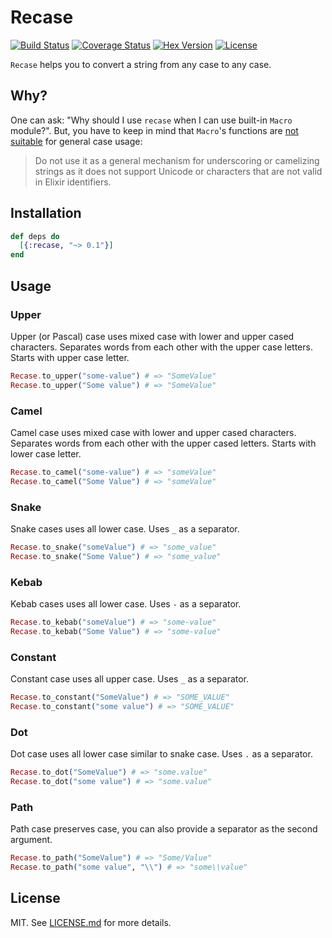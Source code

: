 # Recase

[![Build Status](https://travis-ci.org/sobolevn/recase.svg?branch=master)](https://travis-ci.org/sobolevn/recase) [![Coverage Status](https://coveralls.io/repos/github/sobolevn/recase/badge.svg?branch=master)](https://coveralls.io/github/sobolevn/recase?branch=master) [![Hex Version](https://img.shields.io/hexpm/v/recase.svg)](https://hex.pm/packages/recase) [![License](http://img.shields.io/badge/license-MIT-brightgreen.svg)](http://opensource.org/licenses/MIT)

`Recase` helps you to convert a string from any case to any case.


## Why?

One can ask: "Why should I use `recase` when I can use built-in `Macro` module?". But, you have to keep in mind that `Macro`'s functions are [not suitable](https://github.com/elixir-lang/elixir/blob/4aa81645b0588b56fb61cd154dcaee354732aa5c/lib/elixir/lib/macro.ex#L1265) for general case usage:

> Do not use it as a general mechanism for underscoring or camelizing strings as it does not support Unicode or characters that are not valid in Elixir identifiers.


## Installation

```elixir
def deps do
  [{:recase, "~> 0.1"}]
end
```


## Usage

### Upper

Upper (or Pascal) case uses mixed case with lower and upper cased characters. Separates words from each other with the upper case letters. Starts with upper case letter.

```elixir
Recase.to_upper("some-value") # => "SomeValue"
Recase.to_upper("Some value") # => "SomeValue"
```

### Camel

Camel case uses mixed case with lower and upper cased characters. Separates words from each other with the upper cased letters. Starts with lower case letter.

```elixir
Recase.to_camel("some-value") # => "someValue"
Recase.to_camel("Some Value") # => "someValue"
```

### Snake

Snake cases uses all lower case. Uses `_` as a separator.

```elixir
Recase.to_snake("someValue") # => "some_value"
Recase.to_snake("Some Value") # => "some_value"
```

### Kebab

Kebab cases uses all lower case. Uses `-` as a separator.

```elixir
Recase.to_kebab("someValue") # => "some-value"
Recase.to_kebab("Some Value") # => "some-value"
```

### Constant

Constant case uses all upper case. Uses `_` as a separator.

```elixir
Recase.to_constant("SomeValue") # => "SOME_VALUE"
Recase.to_constant("some value") # => "SOME_VALUE"
```

### Dot

Dot case uses all lower case similar to snake case. Uses `.` as a separator.

```elixir
Recase.to_dot("SomeValue") # => "some.value"
Recase.to_dot("some value") # => "some.value"
```

### Path

Path case preserves case, you can also provide a separator as the second argument.

```elixir
Recase.to_path("SomeValue") # => "Some/Value"
Recase.to_path("some value", "\\") # => "some\\value"
```

## License

MIT. See [LICENSE.md](/LICENSE.md) for more details.
